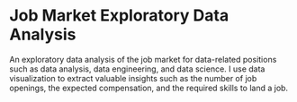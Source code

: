 # Job Market Exploratory Data Analysis
An exploratory data analysis of the job market for data-related positions such as data analysis, data engineering, and data science. I use data visualization to extract valuable insights such as the number of job openings, the expected compensation, and the required skills to land a job.
